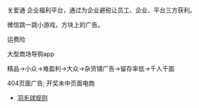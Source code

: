 关爱通 企业福利平台，通过为企业避税让员工、企业、平台三方获利。

微信跳一跳小游戏，方块上的广告。

运费险

大型商场导购app

精品->小众->难盈利->大众->杂货铺广告->留存率低->千人千面

404页面广告; 开奖未中页面电商





- [羽毛球规则](./badminton.md)
